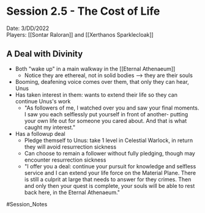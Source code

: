 # Session 2.5 - The Cost of Life

Date: 3/DD/2022  
Players: [[Sontar Raloran]] and [[Xerthanos Sparklecloak]]

## A Deal with Divinity
- Both "wake up" in a main walkway in the [[Eternal Athenaeum]] 
	- Notice they are ethereal, not in solid bodies --> they are their souls
- Booming, deafening voice comes over them, that only they can hear, Unus
- Has taken interest in them: wants to extend their life so they can continue Unus's work
	- "As followers of me, I watched over you and saw your final moments. I saw you each selflessly put yourself in front of another- putting your own life out for someone you cared about. And that is what caught my interest."
- Has a followup deal 
	- Pledge themself to Unus: take 1 level in Celestial Warlock, in return they will avoid resurrection sickness
	- Can choose to remain a follower without fully pledging, though may encounter resurrection sickness
	- "I offer you a deal: continue your pursuit for knowledge and selfless service and I can extend your life force on the Material Plane. There is still a culprit at large that needs to answer for they crimes. Then and only then your quest is complete, your souls will be able to rest back here, in the Eternal Athenaeum."

#Session_Notes